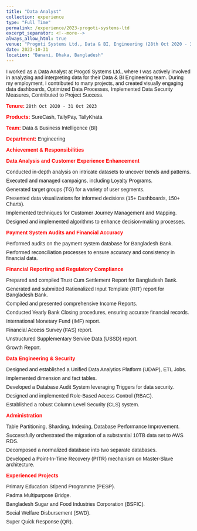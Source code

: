 ```yaml
---
title: "Data Analyst"
collection: experience
type: "Full Time"
permalink: /experience/2023-progoti-systems-ltd
excerpt_separator: <!--more-->
always_allow_html: true
venue: "Progoti Systems Ltd., Data & BI, Engineering (28th Oct 2020 - 31 Oct 2023)"
date: 2023-10-31
location: "Banani, Dhaka, Bangladesh"
---
```


I worked as a Data Analyst at Progoti Systems Ltd., where I was actively involved in analyzing and interpreting data for their Data & BI Engineering team. During my employment, I contributed to many projects, and created visually engaging data dashboards, Optimized Data Processes, Implemented Data Security Measures, Contributed to Project Success.

**Tenure:** `28th Oct 2020 - 31 Oct 2023`

**Products:** SureCash, TallyPay, TallyKhata

**Team:** Data & Business Intelligence (BI)

**Department:** Engineering

**Achievement & Responsibilities**

<head>
<style>
    body {
      font-family: Arial, sans-serif;
    }
    div {
      margin-bottom: 10px;
    }
    ul {
      list-style-type: none;
      padding: 0;
    }
    li {
      margin-bottom: 8px;
    }
    strong {
      font-weight: bold;
      color: red;
    }
  </style>
</head>
<body>

<div>
  <strong>Data Analysis and Customer Experience Enhancement</strong>
  <ul>
    <li>Conducted in-depth analysis on intricate datasets to uncover trends and patterns.</li>
    <li>Executed and managed campaigns, including Loyalty Programs.</li>
    <li>Generated target groups (TG) for a variety of user segments.</li>
    <li>Presented data visualizations for informed decisions (15+ Dashboards, 150+ Charts).</li>
    <li>Implemented techniques for Customer Journey Management and Mapping.</li>
    <li>Designed and implemented algorithms to enhance decision-making processes.</li>
  </ul>
</div>

<div>
  <strong>Payment System Audits and Financial Accuracy</strong>
  <ul>
    <li>Performed audits on the payment system database for Bangladesh Bank.</li>
    <li>Performed reconciliation processes to ensure accuracy and consistency in financial data.</li>
  </ul>
</div>

<div>
  <strong>Financial Reporting and Regulatory Compliance</strong>
  <ul>
    <li>Prepared and compiled Trust Cum Settlement Report for Bangladesh Bank.</li>
    <li>Generated and submitted Rationalized Input Template (RIT) report for Bangladesh Bank.</li>
    <li>Compiled and presented comprehensive Income Reports.</li>
    <li>Conducted Yearly Bank Closing procedures, ensuring accurate financial records.</li>
    <li>International Monetary Fund (IMF) report.</li>
    <li>Financial Access Survey (FAS) report.</li>
    <li>Unstructured Supplementary Service Data (USSD) report.</li>
    <li>Growth Report.</li>
  </ul>
</div>

<div>
  <strong>Data Engineering & Security</strong>
  <ul>
    <li>Designed and established a Unified Data Analytics Platform (UDAP), ETL Jobs.</li>
    <li>Implemented dimension and fact tables.</li>
    <li>Developed a Database Audit System leveraging Triggers for data security.</li>
    <li>Designed and implemented Role-Based Access Control (RBAC).</li>
    <li>Established a robust Column Level Security (CLS) system.</li>
  </ul>
</div>

<div>
  <strong>Administration</strong>
  <ul>
    <li>Table Partitioning, Sharding, Indexing, Database Performance Improvement.</li>
    <li>Successfully orchestrated the migration of a substantial 10TB data set to AWS RDS.</li>
    <li>Decomposed a normalized database into two separate databases.</li>
    <li>Developed a Point-In-Time Recovery (PITR) mechanism on Master-Slave architecture.</li>
  </ul>
</div>

<div>
  <strong>Experienced Projects</strong>
  <ul>
    <li>Primary Education Stipend Programme (PESP).</li>
    <li>Padma Multipurpose Bridge.</li>
    <li>Bangladesh Sugar and Food Industries Corporation (BSFIC).</li>
    <li>Social Welfare Disbursement (SWD).</li>
    <li>Super Quick Response (QR).</li>
  </ul>
</div>

</body>

